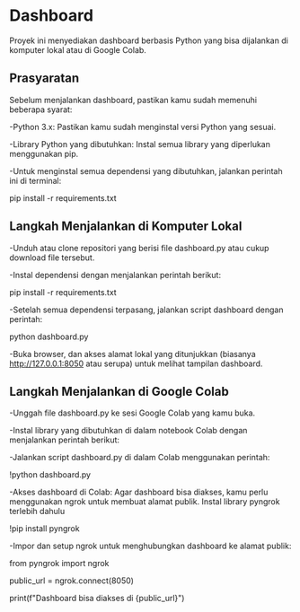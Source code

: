 # Dashboard
Proyek ini menyediakan dashboard berbasis Python yang bisa dijalankan di komputer lokal atau di Google Colab.

## Prasyaratan

Sebelum menjalankan dashboard, pastikan kamu sudah memenuhi beberapa syarat:

-Python 3.x: Pastikan kamu sudah menginstal versi Python yang sesuai.

-Library Python yang dibutuhkan: Instal semua library yang diperlukan menggunakan pip.

-Untuk menginstal semua dependensi yang dibutuhkan, jalankan perintah ini di terminal:

pip install -r requirements.txt

## Langkah Menjalankan di Komputer Lokal
-Unduh atau clone repositori yang berisi file dashboard.py atau cukup download file tersebut.

-Instal dependensi dengan menjalankan perintah berikut:

pip install -r requirements.txt

-Setelah semua dependensi terpasang, jalankan script dashboard dengan perintah:

python dashboard.py

-Buka browser, dan akses alamat lokal yang ditunjukkan (biasanya http://127.0.0.1:8050 atau serupa) untuk melihat tampilan dashboard.

## Langkah Menjalankan di Google Colab
-Unggah file dashboard.py ke sesi Google Colab yang kamu buka.

-Instal library yang dibutuhkan di dalam notebook Colab dengan menjalankan perintah berikut:

-Jalankan script dashboard.py di dalam Colab menggunakan perintah:

!python dashboard.py

-Akses dashboard di Colab: Agar dashboard bisa diakses, kamu perlu menggunakan ngrok untuk membuat alamat publik. Instal library pyngrok terlebih dahulu

!pip install pyngrok

-Impor dan setup ngrok untuk menghubungkan dashboard ke alamat publik:

from pyngrok import ngrok

public_url = ngrok.connect(8050)

print(f"Dashboard bisa diakses di {public_url}")
